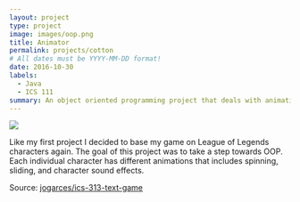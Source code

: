 ```yaml
---
layout: project
type: project
image: images/oop.png
title: Animator
permalink: projects/cotton
# All dates must be YYYY-MM-DD format!
date: 2016-10-30
labels:
  - Java
  - ICS 111
summary: An object oriented programming project that deals with animation based on mouse clicking.
---
```


<img class="ui image" src="{{ site.baseurl }}/images/animator.PNG">

  Like my first project I decided to base my game on League of Legends characters again. The goal of this project was to take a step towards OOP. Each individual character has different animations that includes spinning, sliding, and character sound effects.


Source: <a href="https://github.com/jogarces/ics-313-text-game"><i class="large github icon "></i>jogarces/ics-313-text-game</a>

